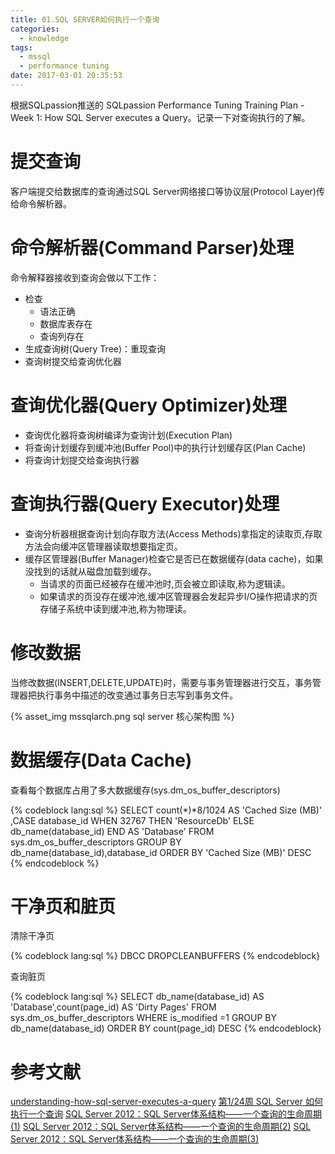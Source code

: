 ```yaml
---
title: 01.SQL SERVER如何执行一个查询
categories:
  - knowledge
tags:
  - mssql
  - performance tuning 
date: 2017-03-01 20:35:53
---
```

根据SQLpassion推送的 SQLpassion Performance Tuning Training Plan - Week 1: How SQL Server executes a Query。记录一下对查询执行的了解。
<!--more-->

# 提交查询

客户端提交给数据库的查询通过SQL Server网络接口等协议层(Protocol Layer)传给命令解析器。

# 命令解析器(Command Parser)处理

命令解释器接收到查询会做以下工作：
* 检查
  * 语法正确
  * 数据库表存在
  * 查询列存在
* 生成查询树(Query Tree)：重现查询
* 查询树提交给查询优化器

# 查询优化器(Query Optimizer)处理

* 查询优化器将查询树编译为查询计划(Execution Plan)
* 将查询计划缓存到缓冲池(Buffer Pool)中的执行计划缓存区(Plan Cache)
* 将查询计划提交给查询执行器

# 查询执行器(Query Executor)处理

* 查询分析器根据查询计划向存取方法(Access Methods)拿指定的读取页,存取方法会向缓冲区管理器读取想要指定页。
* 缓存区管理器(Buffer Manager)检查它是否已在数据缓存(data cache)，如果没找到的话就从磁盘加载到缓存。
  * 当请求的页面已经被存在缓冲池时,页会被立即读取,称为逻辑读。
  * 如果请求的页没存在缓冲池,缓冲区管理器会发起异步I/O操作把请求的页存储子系统中读到缓冲池,称为物理读。
# 修改数据

当修改数据(INSERT,DELETE,UPDATE)时，需要与事务管理器进行交互，事务管理器把执行事务中描述的改变通过事务日志写到事务文件。

{% asset_img mssqlarch.png sql server 核心架构图 %}


# 数据缓存(Data Cache)


查看每个数据库占用了多大数据缓存(sys.dm_os_buffer_descriptors)

{% codeblock lang:sql %}
SELECT count(*)*8/1024 AS 'Cached Size (MB)'
	,CASE database_id
		WHEN 32767 THEN 'ResourceDb'
		ELSE db_name(database_id)
		END AS 'Database'
FROM sys.dm_os_buffer_descriptors
GROUP BY db_name(database_id),database_id
ORDER BY 'Cached Size (MB)' DESC
{% endcodeblock %}

# 干净页和脏页

清除干净页

{% codeblock lang:sql %}
DBCC DROPCLEANBUFFERS
{% endcodeblock}

查询脏页

{% codeblock lang:sql %}
SELECT db_name(database_id) AS 'Database',count(page_id) AS 'Dirty Pages'
FROM sys.dm_os_buffer_descriptors
WHERE is_modified =1
GROUP BY db_name(database_id)
ORDER BY count(page_id) DESC
{% endcodeblock}

# 参考文献

[understanding-how-sql-server-executes-a-query](http://rusanu.com/2013/08/01/understanding-how-sql-server-executes-a-query)
[第1/24周 SQL Server 如何执行一个查询](http://www.cnblogs.com/woodytu/p/4465649.html)
[SQL Server 2012：SQL Server体系结构——一个查询的生命周期(1)](http://www.cnblogs.com/woodytu/p/4471386.html)
[SQL Server 2012：SQL Server体系结构——一个查询的生命周期(2)](http://www.cnblogs.com/woodytu/p/4472315.html)
[SQL Server 2012：SQL Server体系结构——一个查询的生命周期(3)](http://www.cnblogs.com/woodytu/p/4474652.html)
